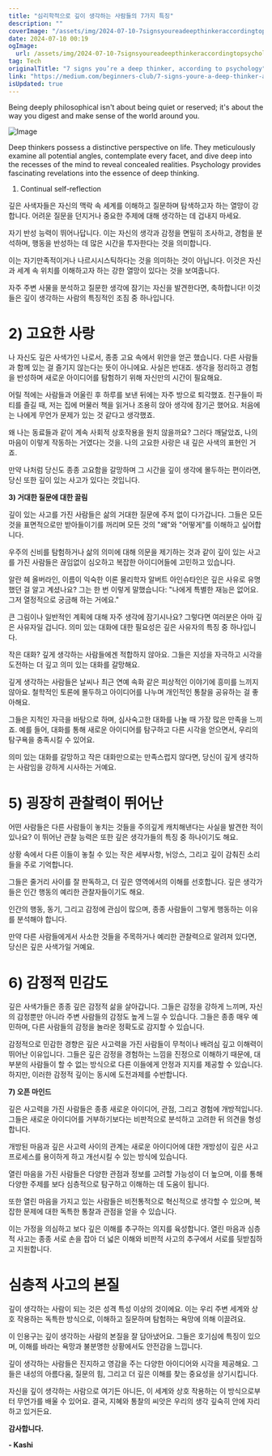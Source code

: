 ```yaml
---
title: "심리학적으로 깊이 생각하는 사람들의 7가지 특징"
description: ""
coverImage: "/assets/img/2024-07-10-7signsyoureadeepthinkeraccordingtopsychology_0.png"
date: 2024-07-10 00:19
ogImage: 
  url: /assets/img/2024-07-10-7signsyoureadeepthinkeraccordingtopsychology_0.png
tag: Tech
originalTitle: "7 signs you’re a deep thinker, according to psychology"
link: "https://medium.com/beginners-club/7-signs-youre-a-deep-thinker-according-to-psychology-6ce6c3c09a73"
isUpdated: true
---
```






Being deeply philosophical isn't about being quiet or reserved; it's about the way you digest and make sense of the world around you. 

![Image](/assets/img/2024-07-10-7signsyoureadeepthinkeraccordingtopsychology_0.png)

Deep thinkers possess a distinctive perspective on life. They meticulously examine all potential angles, contemplate every facet, and dive deep into the recesses of the mind to reveal concealed realities. Psychology provides fascinating revelations into the essence of deep thinking.

1) Continual self-reflection

<div class="content-ad"></div>

깊은 사색자들은 자신의 맥락 속 세계를 이해하고 질문하며 탐색하고자 하는 열망이 강합니다. 어려운 질문을 던지거나 중요한 주제에 대해 생각하는 데 겁내지 마세요.

자기 반성 능력이 뛰어나답니다. 이는 자신의 생각과 감정을 면밀히 조사하고, 경험을 분석하며, 행동을 반성하는 데 많은 시간을 투자한다는 것을 의미합니다.

이는 자기만족적이거나 나르시시스틱하다는 것을 의미하는 것이 아닙니다. 이것은 자신과 세계 속 위치를 이해하고자 하는 강한 열망이 있다는 것을 보여줍니다.

자주 주변 사물을 분석하고 질문한 생각에 잠기는 자신을 발견한다면, 축하합니다! 이것들은 깊이 생각하는 사람의 특징적인 조짐 중 하나입니다.

<div class="content-ad"></div>

# 2) 고요한 사랑

나 자신도 깊은 사색가인 나로서, 종종 고요 속에서 위안을 얻곤 했습니다. 다른 사람들과 함께 있는 걸 즐기지 않는다는 뜻이 아니에요. 사실은 반대죠. 생각을 정리하고 경험을 반성하며 새로운 아이디어를 탐험하기 위해 자신만의 시간이 필요해요.

어릴 적에는 사람들과 어울린 후 하루를 보낸 뒤에는 자주 방으로 퇴각했죠. 친구들이 파티를 즐길 때, 저는 집에 머물러 책을 읽거나 조용히 앉아 생각에 잠기곤 했어요. 처음에는 나에게 무언가 문제가 있는 것 같다고 생각했죠.

왜 나는 동료들과 같이 계속 사회적 상호작용을 원치 않을까요? 그러다 깨달았죠, 나의 마음이 이렇게 작동하는 거였다는 것을. 나의 고요한 사랑은 내 깊은 사색의 표현인 거죠.

<div class="content-ad"></div>

만약 나처럼 당신도 종종 고요함을 갈망하며 그 시간을 깊이 생각에 몰두하는 편이라면, 당신 또한 깊이 있는 사고가 있다는 것입니다.

**3) 거대한 질문에 대한 끌림**

깊이 있는 사고를 가진 사람들은 삶의 거대한 질문에 주저 없이 다가갑니다. 그들은 모든 것을 표면적으로만 받아들이기를 꺼리며 모든 것의 "왜"와 "어떻게"를 이해하고 싶어합니다.

우주의 신비를 탐험하거나 삶의 의미에 대해 의문을 제기하는 것과 같이 깊이 있는 사고를 가진 사람들은 끊임없이 심오하고 복잡한 아이디어들에 고민하고 있습니다.

<div class="content-ad"></div>

알란 헤 올버라인, 이름이 익숙한 이론 물리학자 알버트 아인슈타인은 깊은 사유로 유명했던 걸 알고 계셨나요? 그는 한 번 이렇게 말했습니다: "나에게 특별한 재능은 없어요. 그저 열정적으로 궁금해 하는 거에요."

큰 그림이나 일반적인 계획에 대해 자주 생각에 잠기시나요? 그렇다면 여러분은 아마 깊은 사유자일 겁니다. 의미 있는 대화에 대한 필요성은 깊은 사유자의 특징 중 하나입니다.

<div class="content-ad"></div>

작은 대화? 깊게 생각하는 사람들에겐 적합하지 않아요. 그들은 지성을 자극하고 시각을 도전하는 더 깊고 의미 있는 대화를 갈망해요.

깊게 생각하는 사람들은 날씨나 최근 연예 속화 같은 피상적인 이야기에 흥미를 느끼지 않아요. 철학적인 토론에 몰두하고 아이디어를 나누며 개인적인 통찰을 공유하는 걸 좋아해요.

그들은 지적인 자극을 바탕으로 하며, 심사숙고한 대화를 나눌 때 가장 많은 만족을 느끼죠. 예를 들어, 대화를 통해 새로운 아이디어를 탐구하고 다른 시각을 얻으면서, 우리의 탐구욕을 충족시킬 수 있어요.

의미 있는 대화를 갈망하고 작은 대화만으로는 만족스럽지 않다면, 당신이 깊게 생각하는 사람임을 강하게 시사하는 거예요.

<div class="content-ad"></div>

# 5) 굉장히 관찰력이 뛰어난

어떤 사람들은 다른 사람들이 놓치는 것들을 주의깊게 캐치해낸다는 사실을 발견한 적이 있나요? 이 뛰어난 관찰 능력은 또한 깊은 생각가들의 특징 중 하나이기도 해요.

상황 속에서 다른 이들이 놓칠 수 있는 작은 세부사항, 뉘앙스, 그리고 깊이 감춰진 소리들을 주로 기억합니다.

그들은 줄거리 사이를 잘 판독하고, 더 깊은 영역에서의 이해를 선호합니다. 깊은 생각가들은 인간 행동의 예리한 관찰자들이기도 해요.

<div class="content-ad"></div>

인간의 행동, 동기, 그리고 감정에 관심이 많으며, 종종 사람들이 그렇게 행동하는 이유를 분석해야 합니다.

만약 다른 사람들에게서 사소한 것들을 주목하거나 예리한 관찰력으로 알려져 있다면, 당신은 깊은 사색가일 거예요.

# 6) 감정적 민감도

깊은 사색가들은 종종 깊은 감정적 삶을 살아갑니다. 그들은 감정을 강하게 느끼며, 자신의 감정뿐만 아니라 주변 사람들의 감정도 높게 느낄 수 있습니다. 그들은 종종 매우 예민하며, 다른 사람들의 감정을 놀라운 정확도로 감지할 수 있습니다.

<div class="content-ad"></div>

감정적으로 민감한 경향은 깊은 사고력을 가진 사람들이 무척이나 배려심 깊고 이해력이 뛰어난 이유입니다. 그들은 깊은 감정을 경험하는 느낌을 진정으로 이해하기 때문에, 대부분의 사람들이 할 수 없는 방식으로 다른 이들에게 안정과 지지를 제공할 수 있습니다. 하지만, 이러한 감정적 깊이는 동시에 도전과제를 수반합니다.

**7) 오픈 마인드**

깊은 사고력을 가진 사람들은 종종 새로운 아이디어, 관점, 그리고 경험에 개방적입니다. 그들은 새로운 아이디어를 거부하기보다는 비판적으로 분석하고 고려한 뒤 의견을 형성합니다.

개방된 마음과 깊은 사고력 사이의 관계는 새로운 아이디어에 대한 개방성이 깊은 사고 프로세스를 용이하게 하고 개선시킬 수 있는 방식에 있습니다.

<div class="content-ad"></div>

열린 마음을 가진 사람들은 다양한 관점과 정보를 고려할 가능성이 더 높으며, 이를 통해 다양한 주제를 보다 심층적으로 탐구하고 이해하는 데 도움이 됩니다.

또한 열린 마음을 가지고 있는 사람들은 비전통적으로 혁신적으로 생각할 수 있으며, 복잡한 문제에 대한 독특한 통찰과 관점을 얻을 수 있습니다.

이는 가정을 의심하고 보다 깊은 이해를 추구하는 의지를 육성합니다. 열린 마음과 심층적 사고는 종종 서로 손을 잡아 더 넓은 이해와 비판적 사고의 추구에서 서로를 뒷받침하고 지원합니다.

# 심층적 사고의 본질

<div class="content-ad"></div>

깊이 생각하는 사람이 되는 것은 성격 특성 이상의 것이에요. 이는 우리 주변 세계와 상호 작용하는 독특한 방식으로, 이해하고 질문하며 탐험하는 욕망에 의해 이끌려요.

이 인용구는 깊이 생각하는 사람의 본질을 잘 담아냈어요. 그들은 호기심에 특징이 있으며, 이해를 바라는 욕망과 불분명한 상황에서도 안전감을 느낍니다.

깊이 생각하는 사람들은 진지하고 영감을 주는 다양한 아이디어와 시각을 제공해요. 그들은 내성의 아름다움, 질문의 힘, 그리고 더 깊은 이해를 찾는 중요성을 상기시킵니다.

자신을 깊이 생각하는 사람으로 여기든 아니든, 이 세계와 상호 작용하는 이 방식으로부터 무언가를 배울 수 있어요. 결국, 지혜와 통찰의 씨앗은 우리의 생각 깊숙히 안에 자리하고 있거든요.

<div class="content-ad"></div>

**감사합니다.**

**- Kashi**